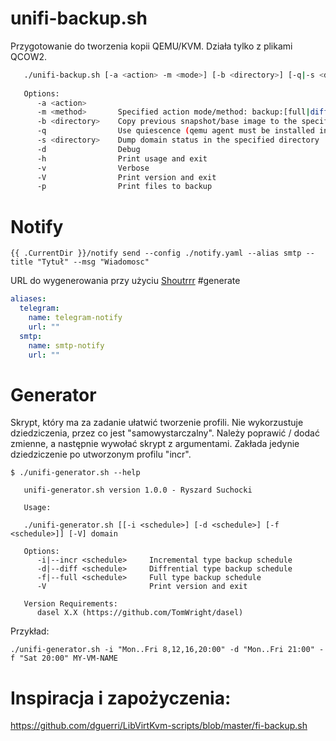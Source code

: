 # unifi-backup.sh

Przygotowanie do tworzenia kopii QEMU/KVM. Działa tylko z plikami QCOW2.

```unifi-backup.sh
   ./unifi-backup.sh [-a <action> -m <mode>] [-b <directory>] [-q|-s <directory>] [-h] [-d] [-v] [-V] [-p] <domain name>
   
   Options:
      -a <action>
      -m <method>       Specified action mode/method: backup:[full|diff|incr|enable|disable|showchain] sync:[inplace|full|diff] maintenance:[enter|save|drop]
      -b <directory>    Copy previous snapshot/base image to the specified <directory> #not yet implemented
      -q                Use quiescence (qemu agent must be installed in the domain)
      -s <directory>    Dump domain status in the specified directory
      -d                Debug
      -h                Print usage and exit
      -v                Verbose
      -V                Print version and exit
      -p                Print files to backup

```

# Notify

```resticprofile
{{ .CurrentDir }}/notify send --config ./notify.yaml --alias smtp --title "Tytuł" --msg "Wiadomosc"
```

URL do wygenerowania przy użyciu [Shoutrrr](https://github.com/containrrr/shoutrrr) #generate

```notify.yaml
aliases:
  telegram:
    name: telegram-notify
    url: ""
  smtp:
    name: smtp-notify
    url: ""
```

# Generator

Skrypt, który ma za zadanie ułatwić tworzenie profili. Nie wykorzustuje dziedziczenia, przez co jest "samowystarczalny". Należy poprawić / dodać zmienne, a następnie wywołać skrypt z argumentami. Zakłada jedynie dziedziczenie po utworzonym profilu "incr".

```
$ ./unifi-generator.sh --help
  
   unifi-generator.sh version 1.0.0 - Ryszard Suchocki

   Usage:

   ./unifi-generator.sh [[-i <schedule>] [-d <schedule>] [-f <schedule>]] [-V] domain

   Options:
      -i|--incr <schedule>     Incremental type backup schedule
      -d|--diff <schedule>     Diffrential type backup schedule
      -f|--full <schedule>     Full type backup schedule
      -V                       Print version and exit

   Version Requirements:
      dasel	X.X (https://github.com/TomWright/dasel)

```
Przykład:

```
./unifi-generator.sh -i "Mon..Fri 8,12,16,20:00" -d "Mon..Fri 21:00" -f "Sat 20:00" MY-VM-NAME
```

# Inspiracja i zapożyczenia:
https://github.com/dguerri/LibVirtKvm-scripts/blob/master/fi-backup.sh
